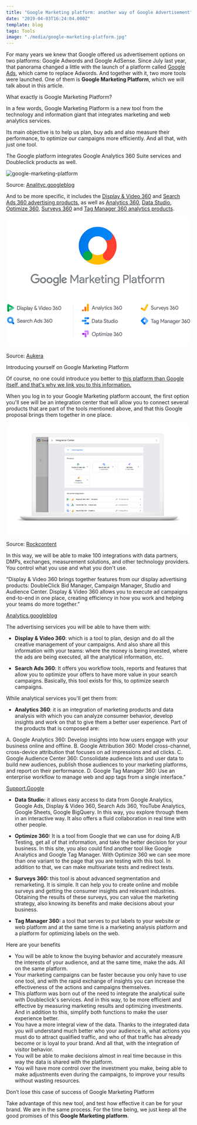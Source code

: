 ```yaml
---
title: "Google Marketing platform: another way of Google Advertisement"
date: "2019-04-03T16:24:04.000Z"
template: blog
tags: Tools
image: "./media/google-marketing-platform.jpg"
---
```



For many years we knew that Google offered us advertisement options on two platforms: Google Adwords and Google AdSense. Since July last year, that panorama changed a little with the launch of a platform called [Google Ads](https://cobuildlab.com/blog/tips-to-create-effective-campaigns-in-google-search-engine/), which came to replace Adwords. And together with it, two more tools were launched. One of them is **Google Marketing Platform**, which we will talk about in this article.


<title-2>What exactly is Google Marketing Platform?</title-2>

In a few words, Google Marketing Platform is a new tool from the technology and information giant that integrates marketing and web analytics services. 

Its main objective is to help us plan, buy ads and also measure their performance, to optimize our campaigns more efficiently. And all that, with just one tool. 

The Google platform integrates Google Analytics 360 Suite services and Doubleclick products as well.

![google-marketing-platform](media/google-marketing-platform-gif.gif)

Source: [Analityc.googleblog](https://analytics.googleblog.com/2018/06/introducing-google-marketing-platform.html) 

And to be more specific, it includes the [Display & Video 360](https://support.google.com/displayvideo/answer/9059464?hl=en) and [Search Ads 360 advertising products](https://support.google.com/searchads/answer/1187512?hl=en), as well as [Analytics 360](https://marketingplatform.google.com/home), [Data Studio](https://datastudio.google.com/u/0/navigation/reporting), [Optimize 360](https://support.google.com/optimize/answer/7084762?hl=en), [Surveys 360](https://surveys.withgoogle.com/) and [Tag Manager 360 analytics products](https://support.google.com/marketingplatform/answer/6365892?hl=en).

![Google-marketing-platform-options](media/google-marketing-platform-options.png)

Source: [Aukera](https://aukera.es/blog/que-es-google-marketing-platform/)

<title-2>Introducing yourself on Google Marketing Platform</title-2>

<youtube-video id="RlB_f6EG4r4"></youtube-video>

Of course, no one could introduce you better to [this platform than Google itself, and that's why we link you to this information.](https://analytics.googleblog.com/2018/06/introducing-google-marketing-platform.html)

When you log in to your Google Marketing platform account, the first option you'll see will be an integration center that will allow you to connect several products that are part of the tools mentioned above, and that this Google proposal brings them together in one place. 

![interagtion-center-of-Google-marketing-platform](media/integration-center-of-google-marketing-platform.png)

Source: [Rockcontent](https://rockcontent.com/es/blog/google-marketing-platform/)

In this way, we will be able to make 100 integrations with data partners, DMPs, exchanges, measurement solutions, and other technology providers. You control what you use and what you don't use. 

“Display & Video 360 brings together features from our display advertising products: DoubleClick Bid Manager, Campaign Manager, Studio and Audience Center. Display & Video 360 allows you to execute ad campaigns end-to-end in one place, creating efficiency in how you work and helping your teams do more together.”

[Analytics.googleblog](https://analytics.googleblog.com/2018/06/introducing-google-marketing-platform.html)

The advertising services you will be able to have them with:

* **Display & Video 360**: which is a tool to plan, design and do all the creative management of your campaigns. And also share all this information with your teams: where the money is being invested, where the ads are being executed, all the analytical information, etc. 

* **Search Ads 360**: It offers you workflow tools, reports and features that allow you to optimize your offers to have more value in your search campaigns. Basically, this tool exists for this, to optimize search campaigns.

While analytical services you'll get them from: 

* **Analytics 360**: it is an integration of marketing products and data analysis with which you can analyze consumer behavior, develop insights and work on that to give them a better user experience. Part of the products that is composed are: 

A. Google Analytics 360: Develop insights into how users engage with your business online and offline.
B. Google Attribution 360: Model cross-channel, cross-device attribution that focuses on ad impressions and ad clicks.
C. Google Audience Center 360: Consolidate audience lists and user data to build new audiences, publish those audiences to your marketing platforms, and report on their performance.
D. Google Tag Manager 360: Use an enterprise workflow to manage web and app tags from a single interface.”

[Support.Google](https://support.google.com/marketingplatform/answer/6292532?hl=en)

* **Data Studio:** it allows easy access to data from Google Analytics, Google Ads, Display & Video 360, Search Ads 360, YouTube Analytics, Google Sheets, Google BigQuery. In this way, you explore through them in an interactive way. It also offers a fluid collaboration in real time with other people.

* **Optimize 360:** It is a tool from Google that we can use for doing A/B Testing, get all of that information, and take the better decision for your business. In this site, you also could find another tool like Google Analytics and Google Tag Manager. With Optimize 360 we can see more than one variant to the page that you are testing with this tool. In addition to that, we can make multivariate tests and redirect tests.

* **Surveys 360:** this tool is about advanced segmentation and remarketing. It is simple. It can help you to create online and mobile surveys and getting the consumer insights and relevant industries. Obtaining the results of these surveys, you can value the marketing strategy, also knowing its benefits and make decisions about your business. 

* **Tag Manager 360:** a tool that serves to put labels to your website or web platform and at the same time is a marketing analysis platform and a platform for optimizing labels on the web. 

<title-3>Here are your benefits</title-3>

* You will be able to know the buying behavior and accurately measure the interests of your audience, and at the same time, make the ads. All on the same platform. 
* Your marketing campaigns can be faster because you only have to use one tool, and with the rapid exchange of insights you can increase the effectiveness of the actions and campaigns themselves.
* This platform was born out of the need to integrate the analytical suite with Doubleclick's services. And in this way, to be more efficient and effective by measuring marketing results and optimizing investments. And in addition to this, simplify both functions to make the user experience better. 
* You have a more integral view of the data. Thanks to the integrated data you will understand much better who your audience is, what actions you must do to attract qualified traffic, and who of that traffic has already become or is loyal to your brand. And all that, with the integration of visitor behavior.  
* You will be able to make decisions almost in real time because in this way the data is shared with the platform. 
* You will have more control over the investment you make, being able to make adjustments even during the campaigns, to improve your results without wasting resources.

<title-3>Don’t lose this case of success of Google Marketing Platform</title-3>

<youtube-video id="lCz0cGIWmlU"></youtube-video>

Take advantage of this new tool, and test how effective it can be for your brand. We are in the same process. For the time being, we just keep all the good promises of this **Google Marketing platform**. 

